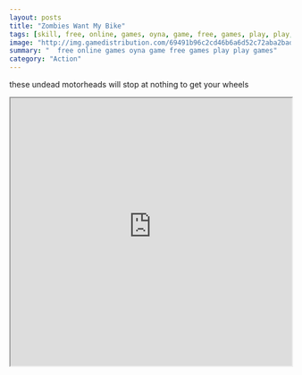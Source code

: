 ```yaml
---
layout: posts
title: "Zombies Want My Bike"
tags: [skill, free, online, games, oyna, game, free, games, play, play, games]
image: "http://img.gamedistribution.com/69491b96c2cd46b6a6d52c72aba2badc.jpg"
summary: "  free online games oyna game free games play play games"
category: "Action"
---
```


these undead motorheads will stop at nothing to get your wheels

<iframe width="100%" height="480px;" src="http://flash.gamedistribution.com?game=69491b96c2cd46b6a6d52c72aba2badc"></iframe>